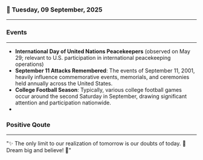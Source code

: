 ### 📅 Tuesday, 09 September, 2025
------
### Events
------
- **International Day of United Nations Peacekeepers** (observed on May 29; relevant to U.S. participation in international peacekeeping operations)
- **September 11 Attacks Remembered**: The events of September 11, 2001, heavily influence commemorative events, memorials, and ceremonies held annually across the United States. 
- **College Football Season**: Typically, various college football games occur around the second Saturday in September, drawing significant attention and participation nationwide.
-
### Positive Qoute
------
"✨ The only limit to our realization of tomorrow is our doubts of today. 🌟 Dream big and believe! 🌈"
